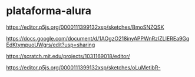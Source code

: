 # plataforma-alura

https://editor.p5js.org/0000111399132xsp/sketches/BmoSNZQSK

https://docs.google.com/document/d/1AOgzO218inyAPPWnRzlZLIEREa9GqEdKtympuoUWgrs/edit?usp=sharing

https://scratch.mit.edu/projects/1031169018/editor/

https://editor.p5js.org/0000111399132xsp/sketches/oLuMetibR-
